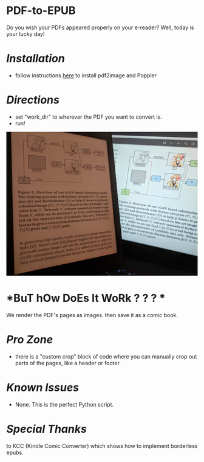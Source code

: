 # PDF-to-EPUB

Do you wish your PDFs appeared properly on your e-reader? Well, today is your lucky day!



*Installation*
==========
- follow instructions [here](https://github.com/Belval/pdf2image) to install pdf2image and Poppler 


*Directions*
==========
- set "work_dir" to wherever the PDF you want to convert is. 
- run!


![alt text](https://github.com/ConsciousMachines/PDF-to-EPUB-for-arXiv/blob/master/example.jpg)


*BuT hOw DoEs It WoRk ? ? ? *
==========
We render the PDF's pages as images. then save it as a comic book. 


*Pro Zone*
==========
- there is a "custom crop" block of code where you can manually crop out parts of the pages, like a header or footer. 

*Known Issues*
==========
- None. This is the perfect Python script. 

*Special Thanks*
=
to KCC (Kindle Comic Converter) which shows how to implement borderless epubs. 
